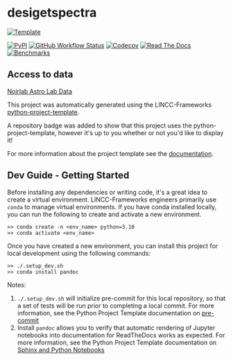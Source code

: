
# desigetspectra

[![Template](https://img.shields.io/badge/Template-LINCC%20Frameworks%20Python%20Project%20Template-brightgreen)](https://lincc-ppt.readthedocs.io/en/latest/)

[![PyPI](https://img.shields.io/pypi/v/desigetspectra?color=blue&logo=pypi&logoColor=white)](https://pypi.org/project/desigetspectra/)
[![GitHub Workflow Status](https://img.shields.io/github/actions/workflow/status/LSST/desigetspectra/smoke-test.yml)](https://github.com/LSST/desigetspectra/actions/workflows/smoke-test.yml)
[![Codecov](https://codecov.io/gh/LSST/desigetspectra/branch/main/graph/badge.svg)](https://codecov.io/gh/LSST/desigetspectra)
[![Read The Docs](https://img.shields.io/readthedocs/desigetspectra)](https://desigetspectra.readthedocs.io/)
[![Benchmarks](https://img.shields.io/github/actions/workflow/status/LSST/desigetspectra/asv-main.yml?label=benchmarks)](https://LSST.github.io/desigetspectra/)


## Access to data


[Noirlab Astro Lab Data](https://datalab.noirlab.edu/)


This project was automatically generated using the LINCC-Frameworks 
[python-project-template](https://github.com/lincc-frameworks/python-project-template).

A repository badge was added to show that this project uses the python-project-template, however it's up to
you whether or not you'd like to display it!

For more information about the project template see the 
[documentation](https://lincc-ppt.readthedocs.io/en/latest/).

## Dev Guide - Getting Started

Before installing any dependencies or writing code, it's a great idea to create a
virtual environment. LINCC-Frameworks engineers primarily use `conda` to manage virtual
environments. If you have conda installed locally, you can run the following to
create and activate a new environment.

```
>> conda create -n <env_name> python=3.10
>> conda activate <env_name>
```

Once you have created a new environment, you can install this project for local
development using the following commands:

```
>> ./.setup_dev.sh
>> conda install pandoc
```

Notes:
1. `./.setup_dev.sh` will initialize pre-commit for this local repository, so
   that a set of tests will be run prior to completing a local commit. For more
   information, see the Python Project Template documentation on 
   [pre-commit](https://lincc-ppt.readthedocs.io/en/latest/practices/precommit.html)
2. Install `pandoc` allows you to verify that automatic rendering of Jupyter notebooks
   into documentation for ReadTheDocs works as expected. For more information, see
   the Python Project Template documentation on
   [Sphinx and Python Notebooks](https://lincc-ppt.readthedocs.io/en/latest/practices/sphinx.html#python-notebooks)
